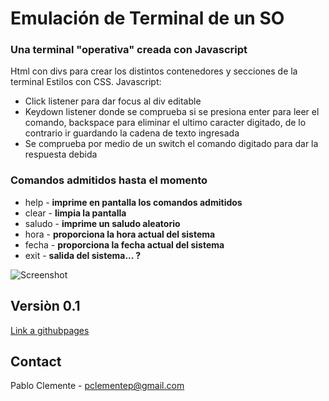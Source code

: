 # Emulación de Terminal de un SO
### Una terminal "operativa" creada con Javascript

Html con divs para crear los distintos contenedores y secciones de la terminal
Estilos con CSS.
Javascript:
- Click listener para dar focus al div editable
- Keydown listener donde se comprueba si se presiona enter para leer el comando, backspace para eliminar el ultimo caracter digitado, 
de lo contrario ir guardando la cadena de texto ingresada
- Se comprueba por medio de un switch el comando digitado para dar la respuesta debida


### Comandos admitidos hasta el momento
- help    - **imprime en pantalla los comandos admitidos**
- clear   - **limpia la pantalla**
- saludo  - **imprime un saludo aleatorio**
- hora    - **proporciona la hora actual del sistema**
- fecha   - **proporciona la fecha actual del sistema**
- exit    - **salida del sistema... ?**

![Screenshot](https://user-images.githubusercontent.com/52505789/150256043-d6edcf04-ffe5-445f-85e4-6e18a7daa977.png)

## Versiòn 0.1
[Link a githubpages](https://pablomclementep.github.io/terminal-Javascript/)

## Contact
Pablo Clemente - pclementep@gmail.com
